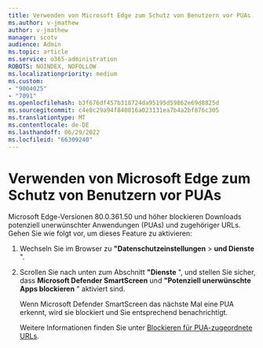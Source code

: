 ```yaml
---
title: Verwenden von Microsoft Edge zum Schutz von Benutzern vor PUAs
ms.author: v-jmathew
author: v-jmathew
manager: scotv
audience: Admin
ms.topic: article
ms.service: o365-administration
ROBOTS: NOINDEX, NOFOLLOW
ms.localizationpriority: medium
ms.custom:
- "9004025"
- "7091"
ms.openlocfilehash: b3f676df457b318724da95195d59862e69d8825d
ms.sourcegitcommit: c4e8c29a94f840816a023131ea7b4a2bf876c305
ms.translationtype: MT
ms.contentlocale: de-DE
ms.lasthandoff: 06/29/2022
ms.locfileid: "66309240"
---
```

# <a name="use-microsoft-edge-to-protect-users-against-puas"></a>Verwenden von Microsoft Edge zum Schutz von Benutzern vor PUAs

Microsoft Edge-Versionen 80.0.361.50 und höher blockieren Downloads potenziell unerwünschter Anwendungen (PUAs) und zugehöriger URLs. Gehen Sie wie folgt vor, um dieses Feature zu aktivieren:

1. Wechseln Sie im Browser zu **"Datenschutzeinstellungen** > **und Dienste** ".

2. Scrollen Sie nach unten zum Abschnitt **"Dienste** ", und stellen Sie sicher, dass **Microsoft Defender SmartScreen** und **"Potenziell unerwünschte Apps blockieren** " aktiviert sind.

    Wenn Microsoft Defender SmartScreen das nächste Mal eine PUA erkennt, wird sie blockiert und Sie entsprechend benachrichtigt.

    Weitere Informationen finden Sie unter [Blockieren für PUA-zugeordnete URLs](https://go.microsoft.com/fwlink/?linkid=2133024).
